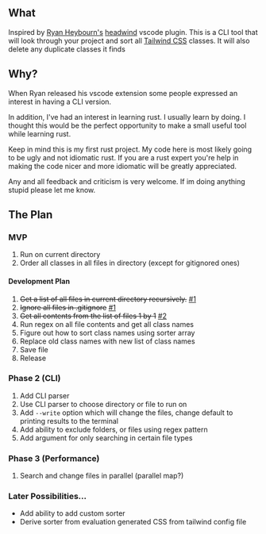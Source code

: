 ## What

Inspired by [Ryan Heybourn's](https://github.com/heybourn) [headwind](https://github.com/heybourn/headwind)
vscode plugin. This is a CLI tool that will look through your project and sort all [Tailwind CSS](https://tailwindcss.com) classes. It will also delete any
duplicate classes it finds

## Why?
When Ryan released his vscode extension some people expressed an interest in having a CLI version. 

In addition, I've had an interest in learning rust. I usually learn by doing. I thought this would be
the perfect opportunity to make a small useful tool while learning rust. 

Keep in mind this is my first rust project. My code here is most likely going to be ugly and not idiomatic rust.
If you are a rust expert you're help in making the code nicer and more idiomatic will be greatly appreciated.

Any and all feedback and criticism is very welcome. If im doing anything stupid please let me know.

## The Plan

### MVP
1. Run on current directory
2. Order all classes in all files in directory (except for gitignored ones)

#### Development Plan
1. ~~Get a list of all files in current directory recursively.~~ [#1](https://github.com/avencera/rustywind/pull/1)
2. ~~Ignore all files in .gitignore~~ [#1](https://github.com/avencera/rustywind/pull/1)
3. ~~Get all contents from the list of files 1 by 1~~ [#2](https://github.com/avencera/rustywind/pull/2)
4. Run regex on all file contents and get all class names
5. Figure out how to sort class names using sorter array
6. Replace old class names with new list of class names
7. Save file
8. Release

### Phase 2 (CLI)
1. Add CLI parser
2. Use CLI parser to choose directory or file to run on
4. Add `--write` option which will change the files, change default to printing results to the terminal
5. Add ability to exclude folders, or files using regex pattern
6. Add argument for only searching in certain file types

### Phase 3 (Performance)
1. Search and change files in parallel (parallel map?)

### Later Possibilities...
* Add ability to add custom sorter
* Derive sorter from evaluation generated CSS from tailwind config file
